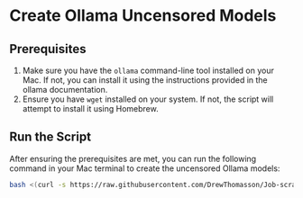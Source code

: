 # Create Ollama Uncensored Models

## Prerequisites
1. Make sure you have the `ollama` command-line tool installed on your Mac. If not, you can install it using the instructions provided in the ollama documentation.
2. Ensure you have `wget` installed on your system. If not, the script will attempt to install it using Homebrew.

## Run the Script

After ensuring the prerequisites are met, you can run the following command in your Mac terminal to create the uncensored Ollama models:

```bash
bash <(curl -s https://raw.githubusercontent.com/DrewThomasson/Job-scraping-llm-QnA/d8414b0f50eb3ba88e60731a64e2d80e8476a22f/ollama%20uncensored%20models/create_ollama_models.sh)

